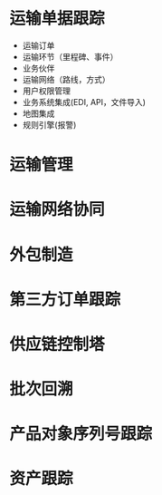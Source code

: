 # 运输单据跟踪
* 运输订单
* 运输环节（里程碑、事件）
* 业务伙伴
* 运输网络（路线，方式）
* 用户权限管理
* 业务系统集成(EDI, API，文件导入)
* 地图集成
* 规则引擎(报警)


# 运输管理
# 运输网络协同

# 外包制造
# 第三方订单跟踪
# 供应链控制塔
# 批次回溯
# 产品对象序列号跟踪
# 资产跟踪
